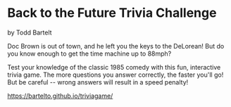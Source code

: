 # Back to the Future Trivia Challenge
by Todd Bartelt

Doc Brown is out of town, and he left you the keys to the DeLorean! But do you know enough to get the time machine up to 88mph?

Test your knowledge of the classic 1985 comedy with this fun, interactive trivia game. The more questions you answer correctly, the faster you'll go! But be careful -- wrong answers will result in a speed penalty!

https://bartelto.github.io/triviagame/
